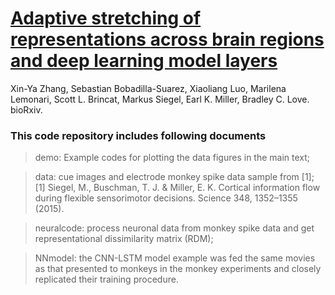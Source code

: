 
# [Adaptive stretching of representations across brain regions and deep learning model layers](https://www.biorxiv.org/content/10.1101/2023.12.01.569615v1)
Xin-Ya Zhang, Sebastian Bobadilla-Suarez, Xiaoliang Luo, Marilena Lemonari, Scott L. Brincat, Markus Siegel, Earl K. Miller, Bradley C. Love. bioRxiv.

### This code repository includes following documents
> demo: Example codes for plotting the data figures in the main text;

> data: cue images and electrode monkey spike data sample from [1];
[1] Siegel, M., Buschman, T. J. & Miller, E. K. Cortical information flow during flexible sensorimotor decisions. Science 348, 1352–1355 (2015).

> neuralcode: process neuronal data from monkey spike data and get representational dissimilarity matrix (RDM);

> NNmodel: the CNN-LSTM model example was fed the same movies as that presented to monkeys in the monkey experiments
and closely replicated their training procedure.

